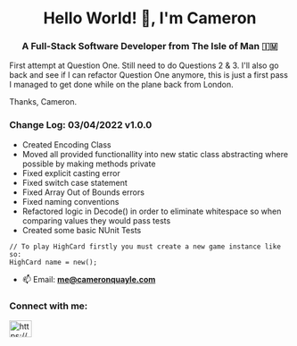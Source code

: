 <h1 align="center">Hello World! 🚀, I'm Cameron</h1>
<h3 align="center">A Full-Stack Software Developer from The Isle of Man 🇮🇲</h3>

First attempt at Question One. Still need to do Questions 2 & 3. I'll also go back and see if I can refactor Question One anymore, this is just a first pass I managed to get done while on the plane back from London.

Thanks,
Cameron.

<h3>Change Log: 03/04/2022 v1.0.0</h3>
<ul>
  <li>Created Encoding Class</li>
  <li>Moved all provided functionallity into new static class abstracting where possible by making methods private</li>
  <li>Fixed explicit casting error</li>
  <li>Fixed switch case statement</li>
  <li>Fixed Array Out of Bounds errors</li>
  <li>Fixed naming conventions </li>
  <li>Refactored logic in Decode() in order to eliminate whitespace so when comparing values they would pass tests</li>
  <li>Created some basic NUnit Tests</li>
</ul>

```
// To play HighCard firstly you must create a new game instance like so:
HighCard name = new();
```

- 📫 Email: **me@cameronquayle.com**

<h3 align="left">Connect with me:</h3>
<p align="left">
<a href="https://linkedin.com/in/https://www.linkedin.com/in/robert-cameron-quayle-1b49a6133" target="blank"><img align="center" src="https://raw.githubusercontent.com/rahuldkjain/github-profile-readme-generator/master/src/images/icons/Social/linked-in-alt.svg" alt="https://www.linkedin.com/in/robert-cameron-quayle-1b49a6133" height="30" width="40" /></a>
</p>

